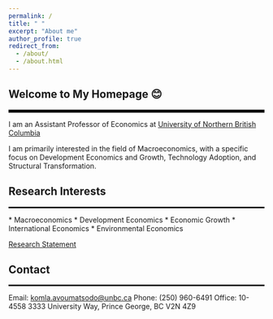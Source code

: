 ```yaml
---
permalink: /
title: " "
excerpt: "About me"
author_profile: true
redirect_from: 
  - /about/
  - /about.html
---
```

## Welcome to My Homepage 😊
<hr style="border-top: 5px solid #000;">
I am an Assistant Professor of Economics at <a href="https://www.unbc.ca/" target="_blank">University of Northern British Columbia</a>

I am primarily interested in the field of Macroeconomics, with a specific focus on Development Economics and Growth, Technology Adoption, and Structural Transformation.

## Research Interests
<hr style="border-top: 2px solid #000;">
* Macroeconomics
* Development Economics
* Economic Growth
* International Economics
* Environmental Economics
  
<a href="http://avoumatsodo.github.io/files/research_statement.pdf" target="_blank">Research Statement</a>

## Contact
<hr style="border-top: 2px solid #000;">
Email: <a href="mailto:komla.avoumatsodo@unbc.ca">komla.avoumatsodo@unbc.ca</a>  
Phone:  (250) 960-6491  
Office: 10-4558
3333 University Way, Prince George, BC V2N 4Z9

